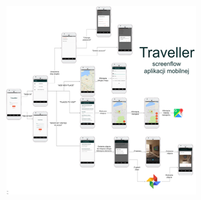 ![Here should be app screenflow](https://github.com/damiantchon/traveller-app/blob/master/Dokumentacja%20projektu/Diagramy/Screenflow%20aplikacji%20mobilnej.png)
